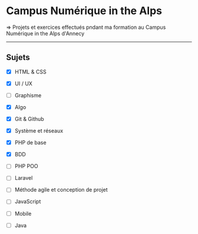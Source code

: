 # Campus Numérique in the Alps

=> Projets et exercices effectués pndant ma formation au Campus Numérique in the Alps d'Annecy
***
## Sujets
- [X] HTML & CSS
- [X] UI / UX
- [ ] Graphisme
- [X] Algo
- [X] Git & Github
- [X] Système et réseaux
- [X] PHP de base
- [X] BDD
- [ ] PHP POO
- [ ] Laravel
- [ ] Méthode agile et conception de projet
- [ ] JavaScript
- [ ] Mobile
- [ ] Java


